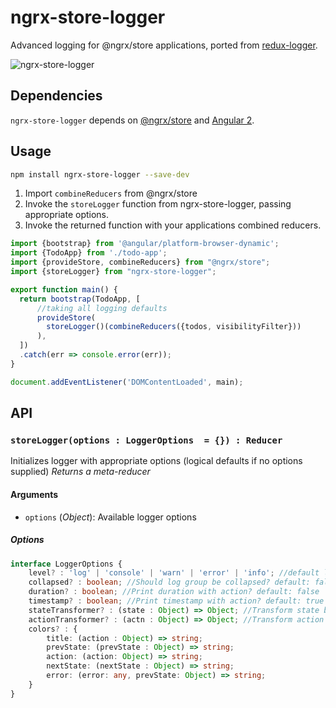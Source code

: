 # ngrx-store-logger
Advanced logging for @ngrx/store applications, ported from [redux-logger](https://github.com/fcomb/redux-logger).

![ngrx-store-logger](http://imgur.com/Fm2qfb5.png)

## Dependencies
`ngrx-store-logger` depends on [@ngrx/store](https://github.com/ngrx/store) and [Angular 2](https://github.com/angular/angular).

## Usage
```bash
npm install ngrx-store-logger --save-dev
```

1. Import `combineReducers` from @ngrx/store
2. Invoke the `storeLogger` function from ngrx-store-logger, passing appropriate options. 
3. Invoke the returned function with your applications combined reducers.

```ts
import {bootstrap} from '@angular/platform-browser-dynamic';
import {TodoApp} from './todo-app';
import {provideStore, combineReducers} from "@ngrx/store";
import {storeLogger} from "ngrx-store-logger";

export function main() {
  return bootstrap(TodoApp, [
      //taking all logging defaults
      provideStore(
        storeLogger()(combineReducers({todos, visibilityFilter}))
      ),
  ])
  .catch(err => console.error(err));
}

document.addEventListener('DOMContentLoaded', main);
```

## API
### `storeLogger(options : LoggerOptions  = {}) : Reducer`
Initializes logger with appropriate options (logical defaults if no options supplied)
*Returns a meta-reducer*

#### Arguments
* `options` \(*Object*): Available logger options

##### Options

``` ts
interface LoggerOptions {
    level? : 'log' | 'console' | 'warn' | 'error' | 'info'; //default log
    collapsed? : boolean; //Should log group be collapsed? default: false
    duration? : boolean; //Print duration with action? default: false
    timestamp? : boolean; //Print timestamp with action? default: true
    stateTransformer? : (state : Object) => Object; //Transform state before print default: state => state
    actionTransformer? : (actn : Object) => Object; //Transform action before print default: actn => actn
    colors? : {
        title: (action : Object) => string;
        prevState: (prevState : Object) => string;
        action: (action: Object) => string;
        nextState: (nextState : Object) => string;
        error: (error: any, prevState: Object) => string;
    }
}
```
